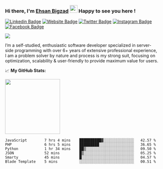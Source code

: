### Hi there, I'm <a href="https://teamartisans.com" target="_blank">Ehsan Bigzad</a> <img src="https://media.giphy.com/media/hvRJCLFzcasrR4ia7z/giphy.gif" width="25px"> Happy to see you here !

[![Linkedin Badge](https://img.shields.io/badge/-LinkedIn-0e76a8?style=flat-square&logo=Linkedin&logoColor=white)](https://linkedin.com/in/EhsanBigzad)
[![Website Badge](https://img.shields.io/badge/Website-3b5998?style=flat-square&logo=google-chrome&logoColor=white)](https://teamartisans.com)
[![Twitter Badge](https://img.shields.io/badge/-Twitter-00acee?style=flat-square&logo=Twitter&logoColor=white)](https://twitter.com/EhsanBigzad)
[![Instagram Badge](https://img.shields.io/badge/-Instagram-e4405f?style=flat-square&logo=Instagram&logoColor=white)](https://instagram.com/ehsanbigzad/)
[![Facebook Badge](https://img.shields.io/badge/-Facebook-0088cc?style=flat-square&logo=Facebook&logoColor=white)](https://facebook.com/EhsanBigzad7)

![](https://visitor-badge.glitch.me/badge?page_id=ehsanbigzad.ehsanbigzad) 

I’m a self-studied, enthusiastic software developer specialized in server-side programming with over 6+ years of extensive professional experience, I am a problem solver by nature and process is my strong suit, focusing on optimization, scalability & user-friendly to provide maximum value for users.

📈  **My GitHub Stats:**


<p>
  <img height="180em" src="https://github-readme-stats.vercel.app/api?username=ehsanbigzad&show_icons=true&hide_border=true&count_private=true&include_all_commits=true&theme=algolia" />
</p>

<!--START_SECTION:waka-->

```text
JavaScript        7 hrs 4 mins    ██████████▓░░░░░░░░░░░░░░   42.57 %
PHP               6 hrs 5 mins    █████████░░░░░░░░░░░░░░░░   36.65 %
Python            1 hr 34 mins    ██▒░░░░░░░░░░░░░░░░░░░░░░   09.50 %
JSON              52 mins         █▒░░░░░░░░░░░░░░░░░░░░░░░   05.25 %
Smarty            45 mins         █░░░░░░░░░░░░░░░░░░░░░░░░   04.57 %
Blade Template    5 mins          ░░░░░░░░░░░░░░░░░░░░░░░░░   00.51 %
```

<!--END_SECTION:waka-->
